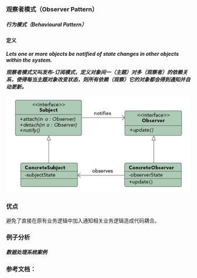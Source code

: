 ### 观察者模式（Observer Pattern）

##### 行为模式（Behavioural Pattern）

#### 定义

***Lets one or more objects be notified of state changes in other objects within the system.***

***观察者模式又叫发布-订阅模式，定义对象间一（主题）对多（观察者）的依赖关系，使得每当主题对象改变状态，则所有依赖（观察）它的对象都会得到通知并自动更新。***

![Observer Pattern UML](https://github.com/nox60/go-design-pattern/blob/master/images/observer_pattern.png)

### 优点
避免了直接在原有业务逻辑中加入通知相关业务逻辑造成代码耦合。

### 例子分析

##### 数据处理系统案例


### 参考文档：
